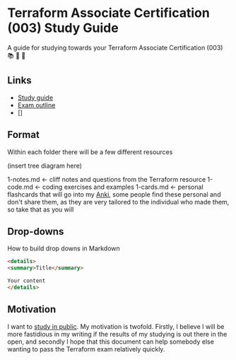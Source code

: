 # Terraform Associate Certification (003) Study Guide

A guide for studying towards your Terraform Associate Certification (003) 📚 📖 🎒

## Links

- [Study guide](https://developer.hashicorp.com/terraform/tutorials/certification-003/associate-study-003)
- [Exam outline](https://www.hashicorp.com/certification/terraform-associate)
- []

## Format

Within each folder there will be a few different resources

(insert tree diagram here)

1-notes.md <- cliff notes and questions from the Terraform resource
1-code.md <- coding exercises and examples
1-cards.md <- personal flashcards that will go into my [Anki](), some people find these personal and don't share them, as they are very tailored to the individual who made them, so take that as you will

## Drop-downs

How to build drop downs in Markdown  

```html
<details>
<summary>Title</summary>

Your content
</details>
```

## Motivation

I want to [study in public](). My motivation is twofold. Firstly, I believe I will be more fastidious in my writing if the results of my studying is out there in the open, and secondly I hope that this document can help somebody else wanting to pass the Terraform exam relatively quickly.
